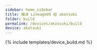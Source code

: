 ```yaml
---
sidebar: home_sidebar
title: 编译 LineageOS 给 akatsuki
folder: build
permalink: /devices/akatsuki/build
device: akatsuki
---
```

{% include templates/device_build.md %}
